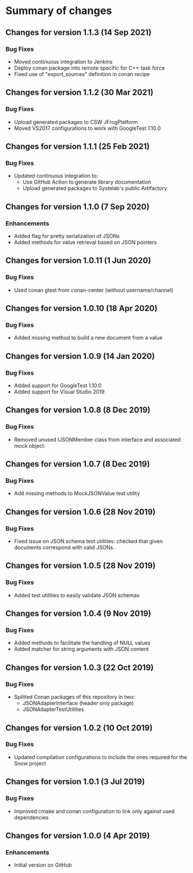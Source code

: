 # Summary of changes

## Changes for version 1.1.3 (14 Sep 2021)

### Bug Fixes

- Moved continuous integration to Jenkins
- Deploy conan package into remote specific for C++ task force
- Fixed use of "export_sources" definition in conan recipe


## Changes for version 1.1.2 (30 Mar 2021)

### Bug Fixes

- Upload generated packages to CSW JFrogPlatform
- Moved VS2017 configurations to work with GoogleTest 1.10.0


## Changes for version 1.1.1 (25 Feb 2021)

### Bug Fixes

- Updated continuous integration to:
  - Use GitHub Action to generate library documentation
  - Upload generated packages to Systelab's public Artifactory


## Changes for version 1.1.0 (7 Sep 2020)

### Enhancements

- Added flag for pretty serialization of JSONs
- Added methods for value retrieval based on JSON pointers


## Changes for version 1.0.11 (1 Jun 2020)

### Bug Fixes

- Used conan gtest from conan-center (without username/channel)


## Changes for version 1.0.10 (18 Apr 2020)

### Bug Fixes

- Added missing method to build a new document from a value


## Changes for version 1.0.9 (14 Jan 2020)

### Bug Fixes

- Added support for GoogleTest 1.10.0
- Added support for Visual Studio 2019


## Changes for version 1.0.8 (8 Dec 2019)

### Bug Fixes

- Removed unused IJSONMember class from interface and associated mock object.


## Changes for version 1.0.7 (8 Dec 2019)

### Bug Fixes

- Add missing methods to MockJSONValue test utility


## Changes for version 1.0.6 (28 Nov 2019)

### Bug Fixes

- Fixed issue on JSON schema test utilities: checked that given documents correspond with valid JSONs.


## Changes for version 1.0.5 (28 Nov 2019)

### Bug Fixes

- Added test utilities to easily validate JSON schemas


## Changes for version 1.0.4 (9 Nov 2019)

### Bug Fixes

- Added methods to facilitate the handling of NULL values
- Added matcher for string arguments with JSON content


## Changes for version 1.0.3 (22 Oct 2019)

### Bug Fixes

- Splitted Conan packages of this repository in two:
  - JSONAdapterInterface (header only package)
  - JSONAdapterTestUtilities


## Changes for version 1.0.2 (10 Oct 2019)

### Bug Fixes

- Updated compilation configurations to include the ones required for the Snow project


## Changes for version 1.0.1 (3 Jul 2019)

### Bug Fixes

- Improved cmake and conan configuration to link only against used dependencies


## Changes for version 1.0.0 (4 Apr 2019)

### Enhancements

- Initial version on GitHub

